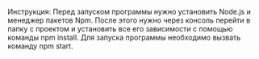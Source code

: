 Инструкция: Перед запуском программы нужно установить Node.js и менеджер пакетов Npm. После этого нужно через консоль перейти в папку с проектом и установить все его зависимости с помощью команды npm install. Для запуска программы необходимо вызвать команду npm start.
